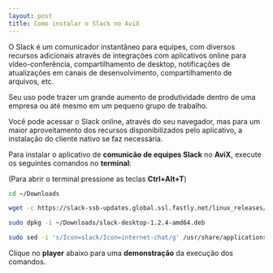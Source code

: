 ```yaml
---
layout: post
title: Como instalar o Slack no AviX
---
```

O Slack é um comunicador instantâneo para equipes, com diversos recursos adicionais através de integrações com aplicativos online para vídeo-conferência, compartilhamento de desktop, notificações de atualizações em canais de desenvolvimento, compartilhamento de arquivos, etc.

Seu uso pode trazer um grande aumento de produtividade dentro de uma empresa ou até mesmo em um pequeno grupo de trabalho.

Você pode acessar o Slack online, através do seu navegador, mas para um maior aproveitamento dos recursos disponibilizados pelo aplicativo, a instalação do cliente nativo se faz necessária.

Para instalar o aplicativo de **comunicão de equipes Slack** no **AviX**, execute os seguintes comandos no **terminal**:

(Para abrir o terminal pressione as teclas **Ctrl+Alt+T**)

```bash
cd ~/Downloads

wget -c https://slack-ssb-updates.global.ssl.fastly.net/linux_releases/slack-desktop-1.2.4-amd64.deb

sudo dpkg -i ~/Downloads/slack-desktop-1.2.4-amd64.deb

sudo sed -i 's/Icon=slack/Icon=internet-chat/g' /usr/share/applications/slack.desktop
```

Clique no **player** abaixo para uma **demonstração** da execução dos comandos.

<script type="text/javascript" src="https://asciinema.org/a/28919.js" id="asciicast-28919" async></script>
